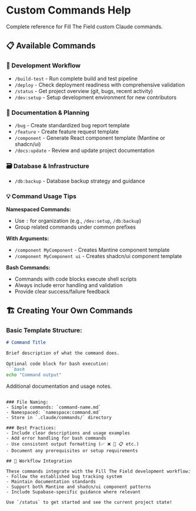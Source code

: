 # Custom Commands Help

Complete reference for Fill The Field custom Claude commands.

## 📋 Available Commands

### 🔧 Development Workflow
- `/build-test` - Run complete build and test pipeline
- `/deploy` - Check deployment readiness with comprehensive validation
- `/status` - Get project overview (git, bugs, recent activity)
- `/dev:setup` - Setup development environment for new contributors

### 📝 Documentation & Planning
- `/bug` - Create standardized bug report template
- `/feature` - Create feature request template
- `/component` - Generate React component template (Mantine or shadcn/ui)
- `/docs:update` - Review and update project documentation

### 🗃️ Database & Infrastructure  
- `/db:backup` - Database backup strategy and guidance

### 💡 Command Usage Tips

**Namespaced Commands:**
- Use `:` for organization (e.g., `/dev:setup`, `/db:backup`)
- Group related commands under common prefixes

**With Arguments:**
- `/component MyComponent` - Creates Mantine component template
- `/component MyComponent ui` - Creates shadcn/ui component template

**Bash Commands:**
- Commands with code blocks execute shell scripts
- Always include error handling and validation
- Provide clear success/failure feedback

## 🏗️ Creating Your Own Commands

### Basic Template Structure:
```markdown
# Command Title

Brief description of what the command does.

Optional code block for bash execution:
```bash
echo "Command output"
```

Additional documentation and usage notes.
```

### File Naming:
- Simple commands: `command-name.md`
- Namespaced: `namespace:command.md`
- Store in `.claude/commands/` directory

### Best Practices:
- Include clear descriptions and usage examples
- Add error handling for bash commands
- Use consistent output formatting (✅ ❌ 🔧 📋 etc.)
- Document any prerequisites or setup requirements

## 🎯 Workflow Integration

These commands integrate with the Fill The Field development workflow:
- Follow the established bug tracking system
- Maintain documentation standards
- Support both Mantine and shadcn/ui component patterns
- Include Supabase-specific guidance where relevant

Use `/status` to get started and see the current project state!
